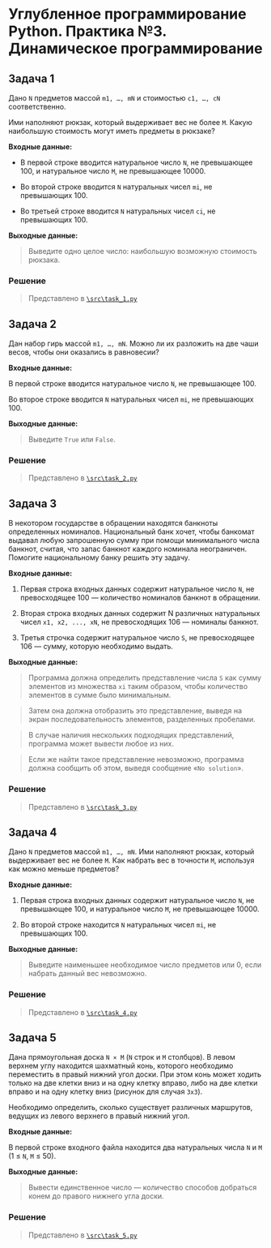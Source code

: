 # Углубленное программирование Python. Практика №3. Динамическое программирование

## Задача 1

Дано ```N``` предметов массой ```m1, …, mN``` и стоимостью ```c1, …, cN``` соответственно.

Ими наполняют рюкзак, который выдерживает вес не более ```M```. Какую наибольшую стоимость могут иметь предметы в рюкзаке?

__Входные данные:__

* В первой строке вводится натуральное число ```N```, не превышающее 100, и натуральное число ```M```, не превышающее 10000.

* Во второй строке вводится ```N``` натуральных чисел ```mi```, не превышающих 100.

* Во третьей строке вводится ```N``` натуральных чисел ```сi```, не превышающих 100.

__Выходные данные:__

> Выведите одно целое число: наибольшую возможную стоимость рюкзака.

### Решение

> Представлено в [```\src\task_1.py```](\src\task_1.py)


## Задача 2

Дан набор гирь массой ```m1, …, mN```. Можно ли их разложить на две чаши весов, чтобы они оказались в равновесии?

__Входные данные:__

В первой строке вводится натуральное число ```N```, не превышающее 100.

Во второе строке вводится ```N``` натуральных чисел ```mi```, не превышающих 100.

__Выходные данные:__

> Выведите ```True``` или ```False```.

### Решение

> Представлено в [```\src\task_2.py```](\src\task_2.py)


## Задача 3

В некотором государстве в обращении находятся банкноты определенных номиналов. Национальный банк хочет, чтобы банкомат выдавал любую запрошенную сумму при помощи минимального числа банкнот, считая, что запас банкнот каждого номинала неограничен. Помогите национальному банку решить эту задачу.

__Входные данные:__

1. Первая строка входных данных содержит натуральное число ```N```, не превосходящее 100 — количество номиналов банкнот в обращении. 

2. Вторая строка входных данных содержит N различных натуральных чисел ```x1, x2, ..., xN```, не превосходящих 106 — номиналы банкнот. 

3. Третья строчка содержит натуральное число ```S```, не превосходящее 106 — сумму, которую необходимо выдать.

__Выходные данные:__

> Программа должна определить представление числа ```S``` как сумму элементов из множества ```xi``` таким образом, чтобы количество элементов в сумме было минимальным. 

> Затем она должна отобразить это представление, выведя на экран последовательность элементов, разделенных пробелами. 

> В случае наличия нескольких подходящих представлений, программа может вывести любое из них. 

> Если же найти такое представление невозможно, программа должна сообщить об этом, выведя сообщение «```No solution```».

### Решение

> Представлено в [```\src\task_3.py```](\src\task_3.py)


## Задача 4

Дано ```N``` предметов массой ```m1, …, mN```. Ими наполняют рюкзак, который выдерживает вес не более ```M```. Как набрать вес в точности ```M```, используя как можно меньше предметов?

__Входные данные:__

1. Первая строка входных данных содержит натуральное число ```N```, не превышающее 100, и натуральное число ```M```, не превышающее 10000.

2. Во второй строке находится ```N``` натуральных чисел ```mi```, не превышающих 100.

__Выходные данные:__

> Выведите наименьшее необходимое число предметов или 0, если набрать данный вес невозможно.

### Решение

> Представлено в [```\src\task_4.py```](\src\task_4.py)


## Задача 5

Дана прямоугольная доска ```N × M``` (```N``` строк и ```M``` столбцов). В левом верхнем углу находится шахматный конь, которого необходимо переместить в правый нижний угол доски. При этом конь может ходить только на две клетки вниз и на одну клетку вправо, либо на две клетки вправо и на одну клетку вниз (рисунок для случая ```3х3```).

Необходимо определить, сколько существует различных маршрутов, ведущих из левого верхнего в правый нижний угол.

__Входные данные:__

В первой строке входного файла находится два натуральных числа ```N``` и ```M``` (1 ≤ ```N```, ```M``` ≤ 50).

__Выходные данные:__

> Вывести единственное число — количество способов добраться конем до правого нижнего угла доски.

### Решение

> Представлено в [```\src\task_5.py```](\src\task_5.py)
